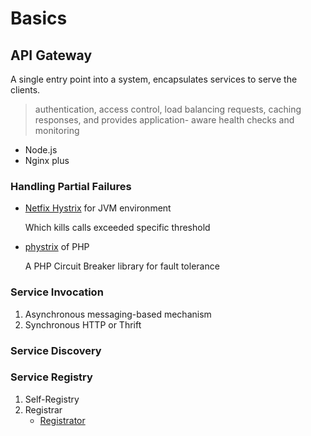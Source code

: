 # Basics

## API Gateway

A single entry point into a system, encapsulates services to serve the clients.

>  authentication, access control, load balancing requests, caching responses, and provides application- aware health checks and monitoring

- Node.js
- Nginx plus

### Handling Partial Failures

- [Netfix Hystrix](https://github.com/Netflix/Hystrix) for JVM environment

    Which kills calls exceeded specific threshold

- [phystrix](https://github.com/upwork/phystrix) of PHP

    A PHP Circuit Breaker library for fault tolerance

### Service Invocation

1. Asynchronous messaging-based mechanism
2. Synchronous HTTP or Thrift

### Service Discovery

### Service Registry

1. Self-Registry
2. Registrar
    - [Registrator](https://github.com/gliderlabs/registrator)



